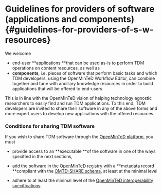 # ​Guidelines for providers of software \(applications and components\) {#guidelines-for-providers-of-s-w-resources}

We welcome 
* end-user **applications **that can be used as-is to perform TDM operations on content resources, as well as
* **components**, i.e. pieces of software that perform basic tasks and which TDM developers, using the OpenMinTeD Workflow Editor, can combine together and tune with ancillary knowledge resources in order to build applications that will be offered to end-users.

This is in line with the OpenMinTeD vision of helping technology agnostic researchers to easily find and run TDM applications. To this end, TDM developers are invited to share their software in any of the above forms and more expert users to develop new applications with the offered resources.

### Conditions for sharing TDM software
If you wish to share TDM software through the [OpenMinTeD platform](https://services.openminted.eu/home), you must

* provide access to an **executable **of the software in one of the ways specified in the next sections, 

* add the software in the [OpenMinTeD registry](https://services.openminted.eu/resourceRegistration/component) with a **metadata record **compliant with the  [OMTD-SHARE schema](/guidelines_for_providers_of_sw_resources/recommended_schema_for_sw_resources.md), at least at the minimal level

* adhere to at least the minimal level of the [OpenMinTeD interoperability specifications](/guidelines_for_providers_of_sw_resources/how-to-make-your-components-interoperable.md).

